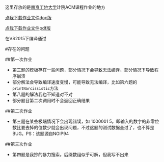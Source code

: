 这里存放的是[南京工地大学](http://www.njtech.edu.cn)计院ACM课程作业的地方

[点我下载作业文件doc版](Exercise.doc)

[点我下载作业文件pdf版](Exercise.pdf)

在VS2015下编译通过

#存在的问题

##第一次作业
* 第三题的模板存在一些问题，部分情况下会导致无法编译，部分情况下导致程序崩溃
* 部分解法会导致编译速度变慢，可能导致无法编译，比如第六题的`printNarcissistic`方法
* 第八题的解法我也不知道对不对
* 部分题目第二次调用时不会返回正确结果

##第二次作业
* 第三题在某些极端情况下会出现错误，如 1000001 5，即输入的数字的非零位数比要去掉的位数少就会出现问题，不过这题的测试数据全过了，也不算是BUG。PS：该题源自NOIP94

##第三次作业
* 第四题是我抄的暴力搜索，后缀数组似乎可解，但我写不出来